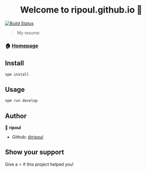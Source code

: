 <h1 align="center">Welcome to ripoul.github.io 👋</h1>

[![Build Status](https://travis-ci.org/ripoul/resume.svg?branch=master)](https://travis-ci.org/ripoul/resume)

> My resume

### 🏠 [Homepage](https://ripoul.fr)

## Install

```sh
npm install
```

## Usage

```sh
npm run develop
```

## Author

👤 **ripoul**

* Github: [@ripoul](https://github.com/ripoul)

## Show your support

Give a ⭐️ if this project helped you!